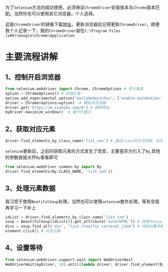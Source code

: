 为了`Selenium`方法的成功使用，必须保证`ChromeDriver`安装版本与`Chrome`版本匹配。当然你也可以使用其它浏览器，个人选择。

这是`ChromeDriver`的镜像下载[地址](https://registry.npmmirror.com/binary.html?path=chromedriver/)，更新浏览器后记得更新`ChromeDriver`，顺便我个人记录一下，我的`ChromeDriver`装在`C:\Program Files (x86)\Google\Chrome\Application`

# 主要流程讲解

## 1、控制开启浏览器

```python
from selenium.webdriver import Chrome, ChromeOptions # 导入类库
option = ChromeOptions() # 初始化类
option.add_experimental_option("excludeSwitches", ['enable-automation', 'enable-logging']) # 添加参数
driver = Chrome(options=option)  # 模拟开浏览器
driver.get('https://m.xiaozhu.com/#') # 跳转网址
myDriver.maximize_window()  # 最大化窗口
```

## 2、获取对应元素

```python
driver.find_elements_by_class_name('list_con') # 通过class的方式获取，也可以使用其他方式
```

`selenium`更新后，之前的获取元素的方式发生了改变，主要差异为引入了`By`,其他的参数直接点开`By`查看即可

```python
from selenium.webdriver.common.by import By
driver.find_elements(By.CLASS_NAME, 'list_con'))
```

## 3、处理元素数据

我习惯于使用`BeatifulSoup`处理，当然也可以使用`selenium`套件处理，等有空我再学习一下补上

```python
idList = driver.find_elements_by_class_name('list_con')
soup = BeautifulSoup(idList[0].get_attribute('outerHTML')) # 转换为soup对象
divs = soup.find_all('div', "list clearfix carnival_item") # 找到对象中数据列表
element.click() # 点击元素
```

## 4、设置等待
```python
from selenium.webdriver.support.wait import WebDriverWait
WebDriverWait(myDriver, 10).until(lambda driver: driver.find_element(By.CLASS_NAME, 'bicon.bar-icon-fp'))
```

